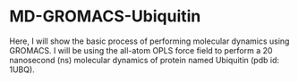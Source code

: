 # MD-GROMACS-Ubiquitin
Here, I will show the basic process of performing molecular dynamics using GROMACS. I will be using the all-atom OPLS force field to perform a 20 nanosecond (ns) molecular dynamics of protein named Ubiquitin (pdb id: 1UBQ).
